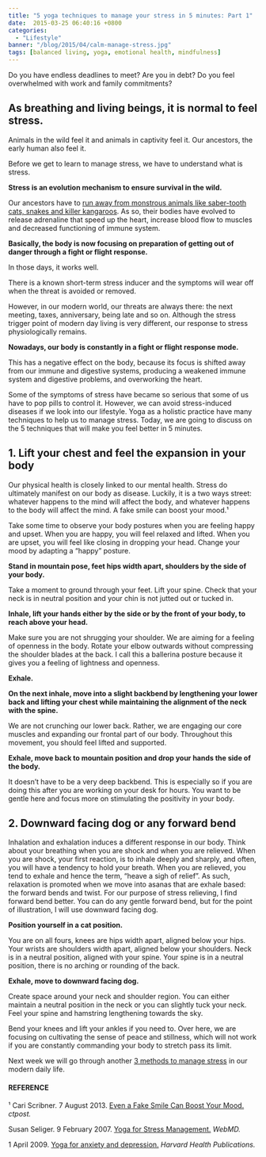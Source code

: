 ```yaml
---
title: "5 yoga techniques to manage your stress in 5 minutes: Part 1"
date:  2015-03-25 06:40:16 +0800
categories:
  - "Lifestyle"
banner: "/blog/2015/04/calm-manage-stress.jpg"
tags: [balanced living, yoga, emotional health, mindfulness]
---
```

Do you have endless deadlines to meet? Are you in debt? Do you feel overwhelmed with work and family commitments?

## As breathing and living beings, it is normal to feel stress.

Animals in the wild feel it and animals in captivity feel it. Our ancestors, the early human also feel it.

Before we get to learn to manage stress, we have to understand what is stress.

**Stress is an evolution mechanism to ensure survival in the wild.**

Our ancestors have to [run away from monstrous animals like saber-tooth cats, snakes and killer kangaroos](http://www.slate.com/articles/health_and_science/human_evolution/2012/10/evolution_of_anxiety_humans_were_prey_for_predators_such_as_hyenas_snakes.html). As so, their bodies have evolved to release adrenaline that speed up the heart, increase blood flow to muscles and decreased functioning of immune system.

**Basically, the body is now focusing on preparation of getting out of danger through a fight or flight response.**

In those days, it works well.

There is a known short-term stress inducer and the symptoms will wear off when the threat is avoided or removed.

However, in our modern world, our threats are always there: the next meeting, taxes, anniversary, being late and so on. Although the stress trigger point of modern day living is very different, our response to stress physiologically remains.

**Nowadays, our body is constantly in a fight or flight response mode.**

This has a negative effect on the body, because its focus is shifted away from our immune and digestive systems, producing a weakened immune system and digestive problems, and overworking the heart.

Some of the symptoms of stress have became so serious that some of us have to pop pills to control it. However, we can avoid stress-induced diseases if we look into our lifestyle. Yoga as a holistic practice have many techniques to help us to manage stress. Today, we are going to discuss on the 5 techniques that will make you feel better in 5 minutes.

## 1. Lift your chest and feel the expansion in your body
Our physical health is closely linked to our mental health. Stress do ultimately manifest on our body as disease. Luckily, it is a two ways street: whatever happens to the mind will affect the body, and whatever happens to the body will affect the mind. A fake smile can boost your mood.¹

Take some time to observe your body postures when you are feeling happy and upset. When you are happy, you will feel relaxed and lifted. When you are upset, you will feel like closing in dropping your head. Change your mood by adapting a “happy” posture.

**Stand in mountain pose, feet hips width apart, shoulders by the side of your body.**

Take a moment to ground through your feet. Lift your spine. Check that your neck is in neutral position and your chin is not jutted out or tucked in.

**Inhale, lift your hands either by the side or by the front of your body, to reach above your head.**

Make sure you are not shrugging your shoulder. We are aiming for a feeling of openness in the body. Rotate your elbow outwards without compressing the shoulder blades at the back. I call this a ballerina posture because it gives you a feeling of lightness and openness.

**Exhale.**

**On the next inhale, move into a slight backbend by lengthening your lower back and lifting your chest while maintaining the alignment of the neck with the spine.**

We are not crunching our lower back. Rather, we are engaging our core muscles and expanding our frontal part of our body. Throughout this movement, you should feel lifted and supported.

**Exhale, move back to mountain position and drop your hands the side of the body.**

It doesn’t have to be a very deep backbend. This is especially so if you are doing this after you are working on your desk for hours. You want to be gentle here and focus more on stimulating the positivity in your body.
## 2. Downward facing dog or any forward bend
Inhalation and exhalation induces a different response in our body. Think about your breathing when you are shock and when you are relieved. When you are shock, your first reaction, is to inhale deeply and sharply, and often, you will have a tendency to hold your breath. When you are relieved, you tend to exhale and hence the term, “heave a sigh of relief”. As such, relaxation is promoted when we move into asanas that are exhale based: the forward bends and twist. For our purpose of stress relieving, I find forward bend better. You can do any gentle forward bend, but for the point of illustration, I will use downward facing dog.

**Position yourself in a cat position.**

You are on all fours, knees are hips width apart, aligned below your hips. Your wrists are shoulders width apart, aligned below your shoulders. Neck is in a neutral position, aligned with your spine. Your spine is in a neutral position, there is no arching or rounding of the back.

**Exhale, move to downward facing dog.**

Create space around your neck and shoulder region. You can either maintain a neutral position in the neck or you can slightly tuck your neck. Feel your spine and hamstring lengthening towards the sky.

Bend your knees and lift your ankles if you need to. Over here, we are focusing on cultivating the sense of peace and stillness, which will not work if you are constantly commanding your body to stretch pass its limit.

Next week we will go through another [3 methods to manage stress]() in our modern daily life.


#### REFERENCE

¹ Cari Scribner. 7 August 2013. [Even a Fake Smile Can Boost Your Mood.](http://www.ctpost.com/healthyyou/home/article/Even-a-Fake-Smile-Can-Boost-Your-Mood-4621347.php) _ctpost._

Susan Seliger. 9 February 2007. [Yoga for Stress Management.](http://www.webmd.com/fitness-exercise/yoga-for-stress-management?page=1) _WebMD._

1 April 2009. [Yoga for anxiety and depression.](http://www.health.harvard.edu/mind-and-mood/yoga-for-anxiety-and-depression) _Harvard Health Publications._
